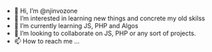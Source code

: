 - 👋 Hi, I’m @njinvozone
- 👀 I’m interested in learning new things and concrete my old skilss
- 🌱 I’m currently learning JS, PHP and Algos
- 💞️ I’m looking to collaborate on JS, PHP or any sort of projects.
- 📫 How to reach me ...
